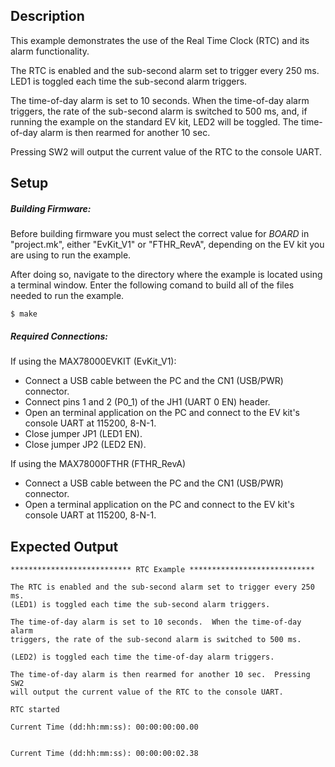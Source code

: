 ## Description

This example demonstrates the use of the Real Time Clock (RTC) and its alarm functionality.

The RTC is enabled and the sub-second alarm set to trigger every 250 ms.
LED1 is toggled each time the sub-second alarm triggers.  

The time-of-day alarm is set to 10 seconds.  When the time-of-day alarm triggers, the rate of the sub-second alarm is switched to 500 ms, and, if running the example on the standard EV kit, LED2 will be toggled. The time-of-day alarm is then rearmed for another 10 sec.

Pressing SW2 will output the current value of the RTC to the console UART.

## Setup

##### Building Firmware:
Before building firmware you must select the correct value for _BOARD_  in "project.mk", either "EvKit\_V1" or "FTHR\_RevA", depending on the EV kit you are using to run the example.

After doing so, navigate to the directory where the example is located using a terminal window. Enter the following comand to build all of the files needed to run the example.

```
$ make
```

##### Required Connections:

If using the MAX78000EVKIT (EvKit_V1):
-   Connect a USB cable between the PC and the CN1 (USB/PWR) connector.
-   Connect pins 1 and 2 (P0_1) of the JH1 (UART 0 EN) header.
-   Open an terminal application on the PC and connect to the EV kit's console UART at 115200, 8-N-1.
-   Close jumper JP1 (LED1 EN).
-   Close jumper JP2 (LED2 EN).

If using the MAX78000FTHR (FTHR_RevA)
-   Connect a USB cable between the PC and the CN1 (USB/PWR) connector.
-   Open a terminal application on the PC and connect to the EV kit's console UART at 115200, 8-N-1.

## Expected Output

```
*************************** RTC Example ****************************

The RTC is enabled and the sub-second alarm set to trigger every 250 ms.
(LED1) is toggled each time the sub-second alarm triggers.

The time-of-day alarm is set to 10 seconds.  When the time-of-day alarm
triggers, the rate of the sub-second alarm is switched to 500 ms.

(LED2) is toggled each time the time-of-day alarm triggers.

The time-of-day alarm is then rearmed for another 10 sec.  Pressing SW2
will output the current value of the RTC to the console UART.

RTC started

Current Time (dd:hh:mm:ss): 00:00:00:00.00


Current Time (dd:hh:mm:ss): 00:00:00:02.38
```


